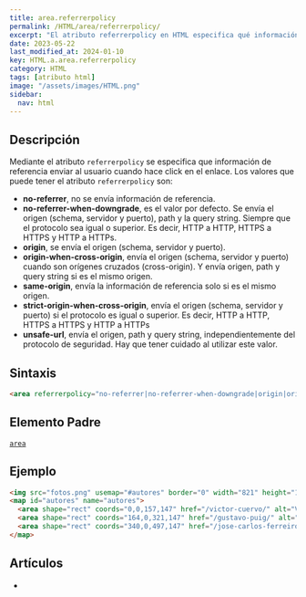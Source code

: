 ```yaml
---
title: area.referrerpolicy
permalink: /HTML/area/referrerpolicy/
excerpt: "El atributo referrerpolicy en HTML especifica qué información de referencia se envía al usuario al hacer clic en un enlace. Puede tener valores como "no-referrer" o "same-origin". Es importante tener cuidado al usar el valor "unsafe-url"."
date: 2023-05-22
last_modified_at: 2024-01-10
key: HTML.a.area.referrerpolicy
category: HTML
tags: [atributo html]
image: "/assets/images/HTML.png"
sidebar:
  nav: html
---
```


## Descripción


Mediante el atributo `referrerpolicy` se especifica que información de referencia enviar al usuario cuando hace click en el enlace. Los valores que puede tener el atributo `referrerpolicy` son:

- **no-referrer**, no se envía información de referencia.
- **no-referrer-when-downgrade**, es el valor por defecto. Se envía el origen (schema, servidor y puerto), path y la query string. Siempre que el protocolo sea igual o superior. Es decir, HTTP a HTTP, HTTPS a HTTPS y HTTP a HTTPs.
- **origin**, se envía el origen (schema, servidor y puerto).
- **origin-when-cross-origin**, envía el origen (schema, servidor y puerto) cuando son orígenes cruzados (cross-origin). Y envía origen, path y query string si es el mismo origen.
- **same-origin**, envía la información de referencia solo si es el mismo origen.
- **strict-origin-when-cross-origin**, envía el origen (schema, servidor y puerto) si el protocolo es igual o superior. Es decir, HTTP a HTTP, HTTPS a HTTPS y HTTP a HTTPs
- **unsafe-url**, envía el origen, path y query string, independientemente del protocolo de seguridad. Hay que tener cuidado al utilizar este valor.

## Sintaxis


```html
<area referrerpolicy="no-referrer|no-referrer-when-downgrade|origin|origin-when-cross-origin|same-origin|strict-origin-when-cross-origin|unsafe-url">
```


## Elemento Padre


[`area`](/HTML/area/)


## Ejemplo


```html
<img src="fotos.png" usemap="#autores" border="0" width="821" height="152" alt="Autores" />
<map id="autores" name="autores">
  <area shape="rect" coords="0,0,157,147" href="/victor-cuervo/" alt="Víctor Cuervo" rel="author" referrerpolicy="same-origin"/>
  <area shape="rect" coords="164,0,321,147" href="/gustavo-puig/" alt="Gustavo Puig" rel="author" referrerpolicy="same-origin"/>
  <area shape="rect" coords="340,0,497,147" href="/jose-carlos-ferreiro/" alt="José Carlos Ferreiro" rel="author" referrerpolicy="same-origin"/>
</map>
```


## Artículos

- 
